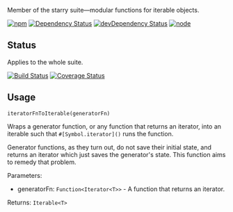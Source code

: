 Member of the starry suite—modular functions for iterable objects.

[![npm](https://img.shields.io/npm/v/starry.generator-to-iterable.svg?style=flat-square)](https://www.npmjs.com/package/starry.generator-to-iterable) [![Dependency Status](https://img.shields.io/david/starry.generator-to-iterable.svg?style=flat-square)](https://david-dm.org/starry.generator-to-iterable) [![devDependency Status](https://img.shields.io/david/dev/starry.generator-to-iterable.svg?style=flat-square)](https://david-dm.org/starry.generator-to-iterable#info=devDependencies) [![node](https://img.shields.io/node/v/starry.generator-to-iterable.svg?style=flat-square)](https://nodejs.org/en/download/)

## Status

Applies to the whole suite.

[![Build Status](https://img.shields.io/travis/seangenabe/starry.svg?style=flat-square)](https://travis-ci.org/seangenabe/starry) [![Coverage Status](https://img.shields.io/coveralls/seangenabe/starry.svg?style=flat-square)](https://coveralls.io/github/seangenabe/starry)

## Usage

`iteratorFnToIterable(generatorFn)`

Wraps a generator function, or any function that returns an iterator, into an iterable such that `#[Symbol.iterator]()` runs the function.

Generator functions, as they turn out, do not save their initial state, and returns an iterator which just saves the generator's state. This function aims to remedy that problem.

Parameters:
* generatorFn: `Function<Iterator<T>>` - A function that returns an iterator.

Returns: `Iterable<T>`

